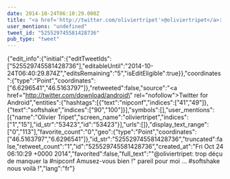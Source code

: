 ```yaml
---
date: 2014-10-24T06:10:29.000Z
title: "<a href='http://twitter.com/oliviertripet'>@oliviertripet</a>: trop déçu de manquer la #nipconf Amusez-vous bien ! pareil pour moi ... #softshake nous voilà !″"
user_mentions: "undefined"
tweet_id: "525529745581428736"
pub_type: "tweet"
---
```

{"edit_info":{"initial":{"editTweetIds":["525529745581428736"],"editableUntil":"2014-10-24T06:40:29.874Z","editsRemaining":"5","isEditEligible":true}},"coordinates":{"type":"Point","coordinates":["6.6296541","46.5163797"]},"retweeted":false,"source":"<a href=\"http://twitter.com/download/android\" rel=\"nofollow\">Twitter for Android</a>","entities":{"hashtags":[{"text":"nipconf","indices":["41","49"]},{"text":"softshake","indices":["90","100"]}],"symbols":[],"user_mentions":[{"name":"Olivier Tripet","screen_name":"oliviertripet","indices":["1","15"],"id_str":"53423","id":"53423"}],"urls":[]},"display_text_range":["0","113"],"favorite_count":"0","geo":{"type":"Point","coordinates":["46.5163797","6.6296541"]},"id_str":"525529745581428736","truncated":false,"retweet_count":"1","id":"525529745581428736","created_at":"Fri Oct 24 06:10:29 +0000 2014","favorited":false,"full_text":"\"@oliviertripet: trop déçu de manquer la #nipconf Amusez-vous bien !\" pareil pour moi ... #softshake nous voilà !","lang":"fr"}
